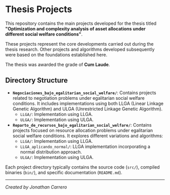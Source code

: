 # Thesis Projects

This repository contains the main projects developed for the thesis titled **"Optimization and complexity analysis of asset allocations under different social welfare conditions"**.

These projects represent the core developments carried out during the thesis research. Other projects and algorithms developed subsequently were based on the foundations established here.

The thesis was awarded the grade of **Cum Laude**.

## Directory Structure

- **`Negociaciones_bajo_egalitarian_social_welfare/`**: Contains projects related to negotiation problems under egalitarian social welfare conditions. It includes implementations using both LLGA (Linear Linkage Genetic Algorithm) and ULGA (Unrestricted Linkage Genetic Algorithm).
    - `LLGA/`: Implementation using LLGA.
    - `ULGA/`: Implementation using ULGA.
- **`Reparto_de_recursos_bajo_egalitarian_social_welfare/`**: Contains projects focused on resource allocation problems under egalitarian social welfare conditions. It explores different variations and algorithms:
    - `LLGA/`: Implementation using LLGA.
    - `LLGA_aplicando_normal/`: LLGA implementation incorporating a normal distribution approach.
    - `ULGA/`: Implementation using ULGA.

Each project directory typically contains the source code (`src/`), compiled binaries (`bin/`), and specific documentation (`README.md`).

---
*Created by Jonathan Carrero*
